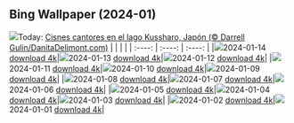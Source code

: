 ## Bing Wallpaper (2024-01)
![](https://global.bing.com/th?id=OHR.HokkaidoSwans_ES-ES1414604730_UHD.jpg&w=1000)Today: [Cisnes cantores en el lago Kussharo, Japón (© Darrell Gulin/DanitaDelimont.com)](https://global.bing.com/th?id=OHR.HokkaidoSwans_ES-ES1414604730_UHD.jpg)
|      |      |      |
| :----: | :----: | :----: |
|![](https://global.bing.com/th?id=OHR.HokkaidoSwans_ES-ES1414604730_UHD.jpg&pid=hp&w=384&h=216&rs=1&c=4)2024-01-14 [download 4k](https://global.bing.com/th?id=OHR.HokkaidoSwans_ES-ES1414604730_UHD.jpg)|![](https://global.bing.com/th?id=OHR.HanaHighway_ES-ES1267688219_UHD.jpg&pid=hp&w=384&h=216&rs=1&c=4)2024-01-13 [download 4k](https://global.bing.com/th?id=OHR.HanaHighway_ES-ES1267688219_UHD.jpg)|![](https://global.bing.com/th?id=OHR.FestaMajorBarcelona_ES-ES2068839332_UHD.jpg&pid=hp&w=384&h=216&rs=1&c=4)2024-01-12 [download 4k](https://global.bing.com/th?id=OHR.FestaMajorBarcelona_ES-ES2068839332_UHD.jpg)|
|![](https://global.bing.com/th?id=OHR.LynxSnow_ES-ES0115513442_UHD.jpg&pid=hp&w=384&h=216&rs=1&c=4)2024-01-11 [download 4k](https://global.bing.com/th?id=OHR.LynxSnow_ES-ES0115513442_UHD.jpg)|![](https://global.bing.com/th?id=OHR.MilopotamosStairs_ES-ES9277675627_UHD.jpg&pid=hp&w=384&h=216&rs=1&c=4)2024-01-10 [download 4k](https://global.bing.com/th?id=OHR.MilopotamosStairs_ES-ES9277675627_UHD.jpg)|![](https://global.bing.com/th?id=OHR.BalloonDay_ES-ES6385510449_UHD.jpg&pid=hp&w=384&h=216&rs=1&c=4)2024-01-09 [download 4k](https://global.bing.com/th?id=OHR.BalloonDay_ES-ES6385510449_UHD.jpg)|
|![](https://global.bing.com/th?id=OHR.BerninaPass_ES-ES9729899080_UHD.jpg&pid=hp&w=384&h=216&rs=1&c=4)2024-01-08 [download 4k](https://global.bing.com/th?id=OHR.BerninaPass_ES-ES9729899080_UHD.jpg)|![](https://global.bing.com/th?id=OHR.DevilsMarbles_ES-ES9592851915_UHD.jpg&pid=hp&w=384&h=216&rs=1&c=4)2024-01-07 [download 4k](https://global.bing.com/th?id=OHR.DevilsMarbles_ES-ES9592851915_UHD.jpg)|![](https://global.bing.com/th?id=OHR.CrabappleChaffinch_ES-ES9402342278_UHD.jpg&pid=hp&w=384&h=216&rs=1&c=4)2024-01-06 [download 4k](https://global.bing.com/th?id=OHR.CrabappleChaffinch_ES-ES9402342278_UHD.jpg)|
|![](https://global.bing.com/th?id=OHR.KingsDay_ES-ES9269541177_UHD.jpg&pid=hp&w=384&h=216&rs=1&c=4)2024-01-05 [download 4k](https://global.bing.com/th?id=OHR.KingsDay_ES-ES9269541177_UHD.jpg)|![](https://global.bing.com/th?id=OHR.GoldenGateLight_ES-ES8887697115_UHD.jpg&pid=hp&w=384&h=216&rs=1&c=4)2024-01-04 [download 4k](https://global.bing.com/th?id=OHR.GoldenGateLight_ES-ES8887697115_UHD.jpg)|![](https://global.bing.com/th?id=OHR.BodleianCeiling_ES-ES8751450139_UHD.jpg&pid=hp&w=384&h=216&rs=1&c=4)2024-01-03 [download 4k](https://global.bing.com/th?id=OHR.BodleianCeiling_ES-ES8751450139_UHD.jpg)|
|![](https://global.bing.com/th?id=OHR.BhutanSolstice_ES-ES8582320012_UHD.jpg&pid=hp&w=384&h=216&rs=1&c=4)2024-01-02 [download 4k](https://global.bing.com/th?id=OHR.BhutanSolstice_ES-ES8582320012_UHD.jpg)|![](https://global.bing.com/th?id=OHR.SleepingFox_ES-ES8416762367_UHD.jpg&pid=hp&w=384&h=216&rs=1&c=4)2024-01-01 [download 4k](https://global.bing.com/th?id=OHR.SleepingFox_ES-ES8416762367_UHD.jpg)|